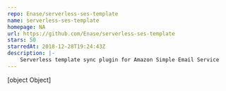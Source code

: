 ```yaml
---
repo: Enase/serverless-ses-template
name: serverless-ses-template
homepage: NA
url: https://github.com/Enase/serverless-ses-template
stars: 50
starredAt: 2018-12-28T19:24:43Z
description: |-
    Serverless template sync plugin for Amazon Simple Email Service
---
```


[object Object]
